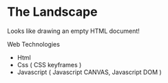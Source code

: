 # The Landscape

Looks like drawing an empty HTML document!

Web Technologies

  - Html
  - Css ( CSS keyframes )
  - Javascript ( Javascript CANVAS, Javascript DOM )


